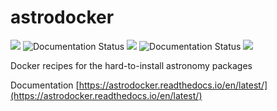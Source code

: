 # astrodocker

![](https://github.com/astrophpeter/astrodocker/actions/workflows/build_docker_images.yml/badge.svg)
![Documentation Status](https://readthedocs.org/projects/astrodocker/badge/?version=latest)
![](https://img.shields.io/endpoint?url=https://gist.githubusercontent.com/astrophpeter/af76363686010da1eae8efc3275f5b42/raw/snana_badge.json)
![Documentation Status](https://readthedocs.org/projects/astrodocker/badge/?version=latest)
![](https://img.shields.io/endpoint?url=https://gist.githubusercontent.com/astrophpeter/179909d6b5fbb05b02a28c2840c9c6bf/raw/02188c30d410a04b8f0b111d0c70a539d427fbba/ucsc_spectral_pipeline_badge.json)

Docker recipes for the hard-to-install astronomy packages

Documentation [https://astrodocker.readthedocs.io/en/latest/](https://astrodocker.readthedocs.io/en/latest/)
